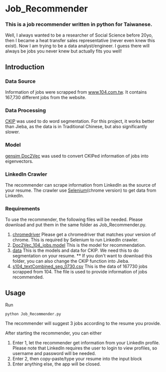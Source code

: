 # Job_Recommender

### This is a job recommender written in python for Taiwanese. 
Well, I always wanted to be a researcher of Social Science before 20yo, then I became a heat transfer sales representative (never even knew this exist). Now I am trying to be a data analyst/engineer. I guess there will always be jobs you never knew but actually fits you well!

## Introduction

### Data Source
Information of jobs were scrapped from www.104.com.tw. It contains 167,730 different jobs from the website.

### Data Processing
[CKIP](https://github.com/ckiplab/ckiptagger) was used to do word segmentation. For this project, it works better than Jieba, as the data is in Traditional Chinese, but also significantly slower.

### Model
[gensim Doc2Vec](https://radimrehurek.com/gensim/models/doc2vec.html) was used to convert CKIPed information of jobs into eigenvectors.

### LinkedIn Crawler
The recommender can scrape information from LinkedIn as the source of your resume.
The crawler use [Selenium](https://github.com/SeleniumHQ/selenium)(chrome version) to get data from LinkedIn.

### Requirements
To use the recommender, the following files will be needed. Please download and put them in the same folder as Job_Recommender.py.
1. [chromedriver](https://chromedriver.chromium.org/) Please get a chromedriver that matches your version of chrome. This is required by Selenium to run LinkedIn crawler.
2. [Doc2Vec_104_jobs.model](https://drive.google.com/file/d/1bwyV-SA4NgVY7Zbm7owhB77MpTzcOMLc/view?usp=sharing) This is the model for recommendation.
3. [data](https://drive.google.com/drive/folders/18MN0Bqm6Awc4AZHSF2biQW2T_mykRySW?usp=sharing) This is the models and data for CKIP. We need this to do segmentation on your resume. ** If you don't want to download this folder, you can also change the CKIP function into Jieba.
4. [s104_textCombined_seg_0730.csv](https://drive.google.com/file/d/1BwZRwm4b-QGbJW_ilpx81wR-B9f1V6Pv/view?usp=sharing) This is the data of 167730 jobs scrapped from 104. The file is used to provide information of jobs recommended.

## Usage
Run
```
python Job_Recommender.py
```
The recommender will suggest 3 jobs according to the resume you provide. 

After starting the recommender, you can either 
1. Enter 1, let the recommender get information from your LinkedIn profile. Please note that LinkedIn requires the user to login to view profiles, so username and password will be needed.  
2. Enter 2, then copy-paste/type your resume into the input block
3. Enter anything else, the app will be closed.
